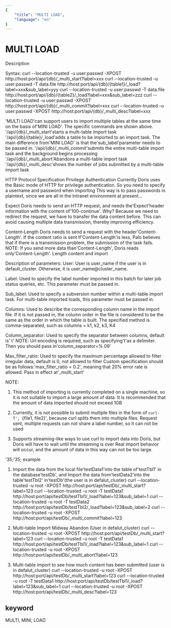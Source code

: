 ```yaml
---
{
    "title": "MULTI LOAD",
    "language": "en"
}
---
```


# MULTI LOAD
Description

Syntax:
curl --location-trusted -u user:passwd -XPOST http://host:port/api/{db}/_multi_start?label=xxx
curl --location-trusted -u user:passwd -T data.file http://host:port/api/{db}/{table1}/_load?label=xxx\&sub_label=yyy
curl --location-trusted -u user:passwd -T data.file http://host:port/api/{db}/{table2}/_load?label=xxx\&sub_label=zzz
curl --location-trusted -u user:passwd -XPOST http://host:port/api/{db}/_multi_commit?label=xxx
curl --location-trusted -u user:passwd -XPOST http://host:port/api/{db}/_multi_desc?label=xxx

'MULTI LOAD'can support users to import multiple tables at the same time on the basis of'MINI LOAD'. The specific commands are shown above.
'/api/{db}/_multi_start'starts a multi-table import task
'/api/{db}/{table}/_load'adds a table to be imported to an import task. The main difference from'MINI LOAD' is that the'sub_label'parameter needs to be passed in.
'/api/{db}/_multi_commit'submits the entire multi-table import task and the background begins processing
'/api/{db}/_multi_abort'Abandons a multi-table import task
'/api/{db}/_multi_desc'shows the number of jobs submitted by a multi-table import task

HTTP Protocol Specification
Privilege Authentication Currently Doris uses the Basic mode of HTTP for privilege authentication. So you need to specify a username and password when importing
This way is to pass passwords in plaintext, since we are all in the Intranet environment at present...

Expect Doris needs to send an HTTP request, and needs the'Expect'header information with the content of'100-continue'.
Why? Because we need to redirect the request, we have to transfer the data content before.
This can avoid causing multiple data transmission, thereby improving efficiency.

Content-Length Doris needs to send a request with the header'Content-Length'. If the content ratio is sent
If'Content-Length'is less, Palo believes that if there is a transmission problem, the submission of the task fails.
NOTE: If you send more data than'Content-Length', Doris reads only'Content-Length'.
Length content and import

Description of parameters:
User: User is user_name if the user is in default_cluster. Otherwise, it is user_name@cluster_name.

Label: Used to specify the label number imported in this batch for later job status queries, etc.
This parameter must be passed in.

Sub_label: Used to specify a subversion number within a multi-table import task. For multi-table imported loads, this parameter must be passed in.

Columns: Used to describe the corresponding column name in the import file.
If it is not passed in, the column order in the file is considered to be the same as the order in which the table is built.
The specified method is comma-separated, such as columns = k1, k2, k3, K4

Column_separator: Used to specify the separator between columns, default is' t'
NOTE: Url encoding is required, such as specifying't'as a delimiter.
Then you should pass in'column_separator=% 09'

Max_filter_ratio: Used to specify the maximum percentage allowed to filter irregular data, default is 0, not allowed to filter
Custom specification should be as follows:'max_filter_ratio = 0.2', meaning that 20% error rate is allowed.
Pass in effect at'_multi_start'

NOTE:
1. This method of importing is currently completed on a single machine, so it is not suitable to import a large amount of data.
It is recommended that the amount of data imported should not exceed 1GB

2. Currently, it is not possible to submit multiple files in the form of `curl-T', `{file1, file2}', because curl splits them into multiple files.
Request sent, multiple requests can not share a label number, so it can not be used

3. Supports streaming-like ways to use curl to import data into Doris, but Doris will have to wait until the streaming is over
Real import behavior will occur, and the amount of data in this way can not be too large.

'35;'35; example

1. Import the data from the local file'testData1'into the table of'testTbl1' in the database'testDb', and
Import the data from'testData2'into the table'testTbl2' in'testDb'(the user is in defalut_cluster)
curl --location-trusted -u root -XPOST http://host:port/api/testDb/_multi_start?label=123
curl --location-trusted -u root -T testData1 http://host:port/api/testDb/testTbl1/_load?label=123\&sub_label=1
curl --location-trusted -u root -T testData2 http://host:port/api/testDb/testTbl2/_load?label=123\&sub_label=2
curl --location-trusted -u root -XPOST http://host:port/api/testDb/_multi_commit?label=123

2. Multi-table Import Midway Abandon (User in defalut_cluster)
curl --location-trusted -u root -XPOST http://host:port/api/testDb/_multi_start?label=123
curl --location-trusted -u root -T testData1 http://host:port/api/testDb/testTbl1/_load?label=123\&sub_label=1
curl --location-trusted -u root -XPOST http://host:port/api/testDb/_multi_abort?label=123

3. Multi-table import to see how much content has been submitted (user is in defalut_cluster)
curl --location-trusted -u root -XPOST http://host:port/api/testDb/_multi_start?label=123
curl --location-trusted -u root -T testData1 http://host:port/api/testDb/testTbl1/_load?label=123\&sub_label=1
curl --location-trusted -u root -XPOST http://host:port/api/testDb/_multi_desc?label=123

## keyword
MULTI, MINI, LOAD
